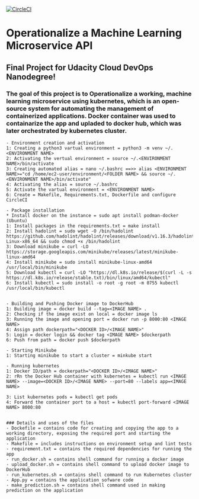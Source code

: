 [![CircleCI](https://dl.circleci.com/status-badge/img/gh/get2bash/Operationalize-a-Machine-Learning-Microservice-API/tree/main.svg?style=svg)](https://dl.circleci.com/status-badge/redirect/gh/get2bash/Operationalize-a-Machine-Learning-Microservice-API/tree/main)

# Operationalize a Machine Learning Microservice API


## Final Project for Udacity Cloud DevOps Nanodegree!
### The goal of this project is to Operationalize a working, machine learning microservice using kubernetes, which is an open-source system for automating the management of containerized applications. Docker container was used to containarize the app and upladed to docker hub, which was later orchestrated by kubernetes cluster.





    - Environment creation and activation
    1: Creating a python3 vartual environment = python3 -m venv ~/.<ENVIRONMENT NAME>
    2: Activating the vertual environment = source ~/.<ENVIRONMENT NAME>/bin/activate
    3: Creating automated alias = nano ~/.bashrc ==>> alias <ENVIRONMENT NAME>="cd /home/ec2-user/environment/<FOLDER NAME> && source ~/.<ENVIRONMENT NAME>/bin/activate"
    4: Activating the alias = source ~/.bashrc
    5: Activate the vartual environment = <ENVIRONMENT NAME>
    6: Create = Makefile, Requirements.txt, Dockerfile and configure CircleCI
    
    - Package installation
    * Install docker on the instance = sudo apt install podman-docker (Ubuntu)
    1: Install packages in the requirements.txt = make install
    2: Install hadolint = sudo wget -O /bin/hadolint https://github.com/hadolint/hadolint/releases/download/v1.16.3/hadolint-Linux-x86_64 && sudo chmod +x /bin/hadolint
    3: Download minikube = curl -LO https://storage.googleapis.com/minikube/releases/latest/minikube-linux-amd64
    4: Install minikube = sudo install minikube-linux-amd64 /usr/local/bin/minikube
    5: Download kubectl = curl -LO "https://dl.k8s.io/release/$(curl -L -s https://dl.k8s.io/release/stable.txt)/bin/linux/amd64/kubectl"
    6: Install kubectl = sudo install -o root -g root -m 0755 kubectl /usr/local/bin/kubectl
    
    
    - Building and Pushing Docker image to DockerHub
    1: Building image = docker build --tag=<IMAGE NAME> .
    2: Checking if the image exist on local = docker image ls
    3: Running the image and opening port = docker run -p 8000:80 <IMAGE NAME>
    4: Assign path dockerpath="<DOCKER ID>/<IMAGE NAME>"
    5: Login = docker login && docker tag <IMAGE NAME> $dockerpath
    6: Push from path = docker push $dockerpath
    
    - Starting Minikube
    1: Starting minikube to start a cluster = minkube start
    
    - Running kubernetes 
    1: Docker ID/path = dockerpath="<DOCKER ID>/<IMAGE NAME>"
    2: rRn the Docker Hub container with kubernetes = kubectl run <IMAGE NAME> --image=<DOCKER ID>/<IMAGE NAME> --port=80 --labels app=<IMAGE NAME>
                                                        
    3: List kubernetes pods = kubectl get pods
    4: Forward the container port to a host = kubectl port-forward <IMAGE NAME> 8000:80
    
    
    ### Details and uses of the files
    - Dockefile = contains code for creating and copying the app to a working directory, exposing the required port and starting the application
    - Makefile = includes instructions on environment setup and lint tests
    - requirement.txt = contains the required dependencies for running the app
    - run_docker.sh = contains shell command for running a docker image
    - upload_docker.sh = contains shell command to upload docker image to DockerHub
    - run_kubernetes.sh = contains shell command to run Kubernetes cluster
    - App.py = contains the application sofware code
    - make_prediction.sh = contains shell command used in making prediction on the application
